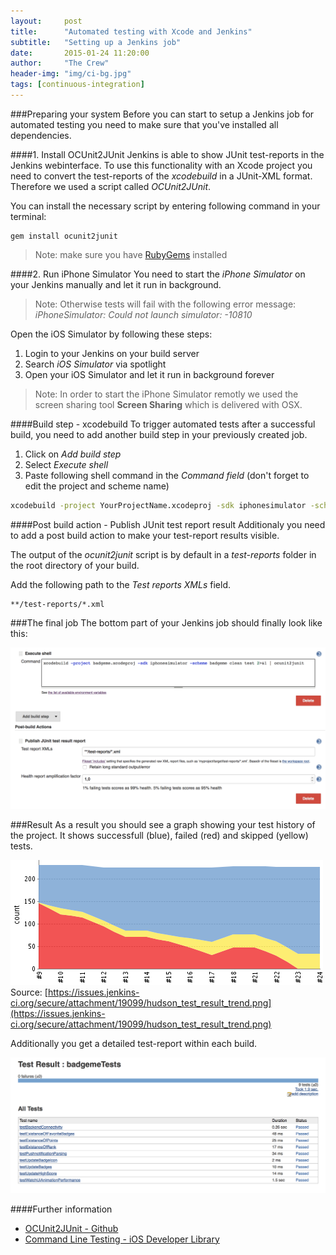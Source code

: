 ```yaml
---
layout:     post
title:      "Automated testing with Xcode and Jenkins"
subtitle:   "Setting up a Jenkins job"
date:       2015-01-24 11:20:00
author:     "The Crew"
header-img: "img/ci-bg.jpg"
tags: [continuous-integration]
---
```


###Preparing your system
Before you can start to setup a Jenkins job for automated testing you need to make sure that you've installed all dependencies.

####1. Install OCUnit2JUnit
Jenkins is able to show JUnit test-reports in the Jenkins webinterface. To use this functionality with an Xcode project you need to convert the test-reports of the *xcodebuild* in a JUnit-XML format. Therefore we used a script called *OCUnit2JUnit*.

You can install the necessary script by entering following command in your terminal: 

	gem install ocunit2junit
> Note: make sure you have [RubyGems](https://rubygems.org) installed

	
####2. Run iPhone Simulator
You need to start the *iPhone Simulator* on your Jenkins manually and let it run in background. 

> Note: Otherwise tests will fail with the following error message:
> *iPhoneSimulator: Could not launch simulator: -10810*

Open the iOS Simulator by following these steps:

1. Login to your Jenkins on your build server
2. Search *iOS Simulator* via spotlight
3. Open your iOS Simulator and let it run in background forever

> Note: In order to start the iPhone Simulator remotly we used the screen sharing tool **Screen Sharing** which is delivered with OSX. 

####Build step - xcodebuild
To trigger automated tests after a successful build, you need to add another build step in your previously created job. 

1. Click on *Add build step*
2. Select *Execute shell*
3. Paste following shell command in the *Command field* (don't forget to edit the project and scheme name)

```bash	
xcodebuild -project YourProjectName.xcodeproj -sdk iphonesimulator -scheme YourSchemeName clean test 2>&1 | ocunit2junit
```

####Post build action - Publish JUnit test report result
Additionaly you need to add a post build action to make your test-report results visible.

The output of the *ocunit2junit* script is by default in a *test-reports* folder in the root directory of your build.

Add the following path to the *Test reports XMLs* field.

	**/test-reports/*.xml
	
###The final job
The bottom part of your Jenkins job should finally look like this:

![image](/img/jenkins-job-testing.png)


	
###Result
As a result you should see a graph showing your test history of the project. It shows successfull (blue), failed (red) and skipped (yellow) tests.

![image](/img/test-result-trend.png)
Source: [https://issues.jenkins-ci.org/secure/attachment/19099/hudson_test_result_trend.png](https://issues.jenkins-ci.org/secure/attachment/19099/hudson_test_result_trend.png)

Additionally you get a detailed test-report within each build.

![image](/img/test-result-detail.png)


####Further information
- [OCUnit2JUnit - Github](https://github.com/ciryon/OCUnit2JUnit)
- [Command Line Testing - iOS Developer Library](https://developer.apple.com/library/ios/documentation/DeveloperTools/Conceptual/testing_with_xcode/A2-command_line_testing/A2-command_line_testing.html)